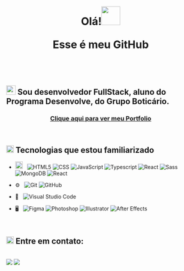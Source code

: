 <h1 align="center"> <b> Olá!<img src="https://em-content.zobj.net/source/microsoft-teams/337/waving-hand_medium-skin-tone_1f44b-1f3fd_1f3fd.png" width=50px></img>

Esse é meu GitHub</b></h1>

<br><br>
<h2>

   <img src="https://em-content.zobj.net/source/microsoft-teams/337/man-technologist_1f468-200d-1f4bb.png" width = 25px> Sou desenvolvedor FullStack, aluno do Programa Desenvolve, do Grupo Boticário.<br>
</h2>
  <center> <a href='https://portfolio-em-react-gamma.vercel.app'><h3>Clique aqui para ver meu Portfolio</h3><a> </center>
<br>

<h2> <img width=20px src = "https://em-content.zobj.net/source/microsoft-teams/337/star-struck_1f929.png"> Tecnologias que estou familiarizado</h2>

- <img width=20px src="https://em-content.zobj.net/source/microsoft-teams/337/globe-with-meridians_1f310.png"> &nbsp;
  ![HTML5](https://img.shields.io/badge/-HTML5-333333?style=flat&logo=HTML5)
  ![CSS](https://img.shields.io/badge/-CSS-333333?style=flat&logo=CSS3&logoColor=1572B6)
  ![JavaScript](https://img.shields.io/badge/-JavaScript-333333?style=flat&logo=javascript)
  ![Typescript](https://img.shields.io/badge/-Typescript-333333?style=flat&logo=typescript)
  ![React](https://img.shields.io/badge/-React-333333?style=flat&logo=react)
  ![Sass](https://img.shields.io/badge/-Sass-333333?style=flat&logo=sass)
  ![MongoDB](https://img.shields.io/badge/-MongoDB-333333?style=flat&logo=mongodb)
  ![React](https://img.shields.io/badge/-react-333333?style=flat&logo=react)

- ⚙️ &nbsp;
  ![Git](https://img.shields.io/badge/-Git-333333?style=flat&logo=git)
  ![GitHub](https://img.shields.io/badge/-GitHub-333333?style=flat&logo=github)
- 🔧 &nbsp;
  ![Visual Studio Code](https://img.shields.io/badge/-Visual%20Studio%20Code-333333?style=flat&logo=visual-studio-code&logoColor=007ACC)
- 🖥 &nbsp;
    ![Figma](https://img.shields.io/badge/-Figma-333333?style=flat&logo=figma)
    ![Photoshop](https://img.shields.io/badge/-Photoshop-333333?style=flat&logo=adobe-photoshop)
    ![Illustrator](https://img.shields.io/badge/-Illustrator-333333?style=flat&logo=adobe-illustrator)
    ![After Effects](https://img.shields.io/badge/-After_Effects-333333?style=flat&logo=adobe-after-effects)

  <br>

<h2> <img width=20px src="https://em-content.zobj.net/source/microsoft-teams/337/eyes_1f440.png"> Entre em contato:</h2>

<br>
<a href="https://www.linkedin.com/in/guilherme-paes/" target="_blank">
    <img src="https://img.shields.io/badge/-LinkedIn-%230077B5?style=for-the-badge&logo=linkedin&logoColor=white" target="_blank"></a>
<a href="mailto:guipaex@gmail.com">
    <img src="https://img.shields.io/badge/Gmail-D14836?style=for-the-badge&logo=gmail&logoColor=white" target="_blank"></a>
<br><br>
